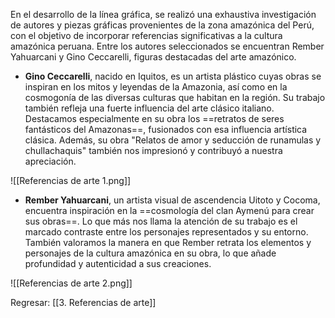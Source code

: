 
En el desarrollo de la línea gráfica, se realizó una exhaustiva investigación de autores y piezas gráficas provenientes de la zona amazónica del Perú, con el objetivo de incorporar referencias significativas a la cultura amazónica peruana. Entre los autores seleccionados se encuentran Rember Yahuarcani y Gino Ceccarelli, figuras destacadas del arte amazónico.

* **Gino Ceccarelli**, nacido en Iquitos, es un artista plástico cuyas obras se inspiran en los mitos y leyendas de la Amazonia, así como en la cosmogonía de las diversas culturas que habitan en la región. Su trabajo también refleja una fuerte influencia del arte clásico italiano. Destacamos especialmente en su obra los ==retratos de seres fantásticos del Amazonas==, fusionados con esa influencia artística clásica. Además, su obra "Relatos de amor y seducción de runamulas y chullachaquis" también nos impresionó y contribuyó a nuestra apreciación.

![[Referencias de arte 1.png]]

* **Rember Yahuarcani**, un artista visual de ascendencia Uitoto y Cocoma, encuentra inspiración en la ==cosmología del clan Aymenú para crear sus obras==. Lo que más nos llama la atención de su trabajo es el marcado contraste entre los personajes representados y su entorno. También valoramos la manera en que Rember retrata los elementos y personajes de la cultura amazónica en su obra, lo que añade profundidad y autenticidad a sus creaciones.

![[Referencias de arte 2.png]]


Regresar: [[3. Referencias de arte]]